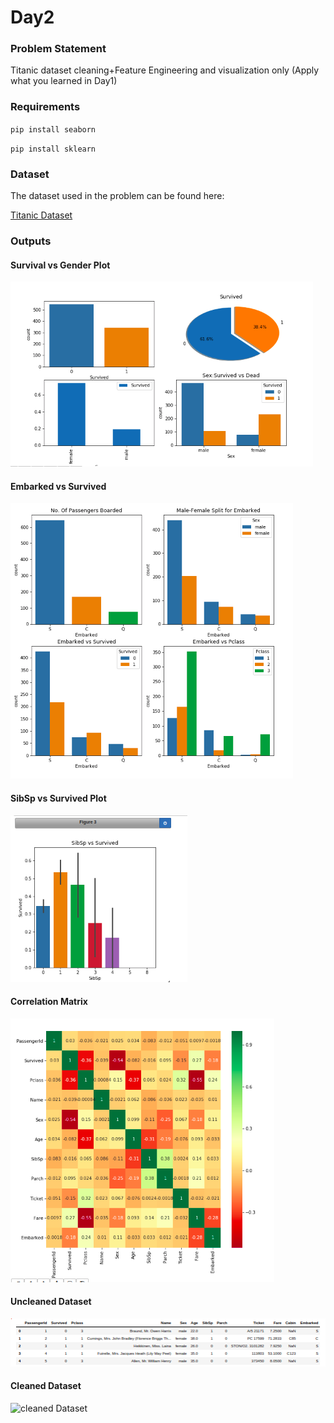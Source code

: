 # Day2

### Problem Statement

Titanic dataset cleaning+Feature Engineering and visualization only (Apply what you learned in Day1) 

### Requirements

`pip install seaborn`

`pip install sklearn`

### Dataset

The dataset used in the problem can be found here:

[Titanic Dataset](input/train.csv)

### Outputs

#### Survival vs Gender Plot

![Survival vs Gender Plot](Assets/plot1.png)

#### Embarked vs Survived

![Embarked vs other categorical Data](Assets/plot2.png)

#### SibSp vs Survived Plot

![Date-wise plot](Assets/plot3.png)

#### Correlation Matrix

![Correlation Matrix](Assets/plot4.png)

#### Uncleaned Dataset

![Uncleaned Data](Assets/dataset.png)

#### Cleaned Dataset

![cleaned Dataset](Assets/data_after_cleaning.png)
